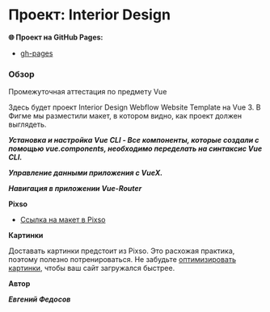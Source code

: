 # Проект: Interior Design

**🌐 Проект на GitHub Pages:**

- [gh-pages]()

### Обзор

Промежуточная аттестация по предмету Vue

Здесь будет проект Interior Design Webflow Website Template на Vue 3.
В Фигме мы разместили макет, в котором видно, как проект должен выглядеть.

**_Установка и настройка Vue CLI - Все компоненты, которые создали с помощью vue.components, необходимо переделать на синтаксис Vue CLI._**

**_Управление данными приложения с VueX._**

**_Навигация в приложении Vue-Router_**

**Pixso**

- [Ссылка на макет в Pixso](https://pixso.net/app/editor/-tTdkNDfox2TjoZqLg9S4w?page-id=1%3A5&item-id=20%3A14)

**Картинки**

Доставать картинки предстоит из Pixso. Это расхожая практика, поэтому полезно потренироваться.
Не забудьте [оптимизировать картинки](https://tinypng.com/), чтобы ваш сайт загружался быстрее.

**Автор**

**_Евгений Федосов_**
